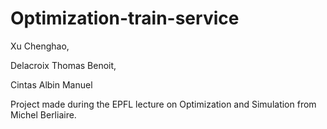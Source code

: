 # Optimization-train-service
Xu Chenghao,   

Delacroix Thomas Benoit,    

Cintas Albin Manuel


Project made during the EPFL lecture on Optimization and Simulation from Michel Berliaire. 

